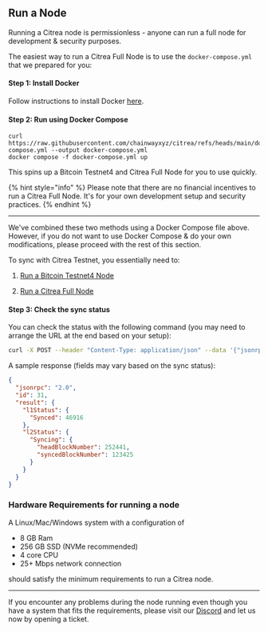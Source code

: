 ## Run a Node

Running a Citrea node is permissionless - anyone can run a full node for development & security purposes. 

The easiest way to run a Citrea Full Node is to use the `docker-compose.yml` that we prepared for you:

#### Step 1: Install Docker

Follow instructions to install Docker [here](https://docs.docker.com/engine/install/).

#### Step 2: Run using Docker Compose

```
curl https://raw.githubusercontent.com/chainwayxyz/citrea/refs/heads/main/docker-compose.yml --output docker-compose.yml
docker compose -f docker-compose.yml up
```

This spins up a Bitcoin Testnet4 and Citrea Full Node for you to use quickly.

{% hint style="info" %}
Please note that there are no financial incentives to run a Citrea Full Node. It's for your own development setup and security practices.
{% endhint %}

------

We've combined these two methods using a Docker Compose file above. However, if you do not want to use Docker Compose & do your own modifications, please proceed with the rest of this section.

To sync with Citrea Testnet, you essentially need to:

1) [Run a Bitcoin Testnet4 Node](./bitcoin-testnet4/README.md)

2) [Run a Citrea Full Node](./citrea-testnet/README.md)

#### Step 3: Check the sync status

You can check the status with the following command (you may need to arrange the URL at the end based on your setup):

```sh
curl -X POST --header "Content-Type: application/json" --data '{"jsonrpc":"2.0","method":"citrea_syncStatus","params":[], "id":31}' http://0.0.0.0:8080
```

A sample response (fields may vary based on the sync status):

```json
{
  "jsonrpc": "2.0",
  "id": 31,
  "result": {
    "l1Status": {
      "Synced": 46916
    },
    "l2Status": {
      "Syncing": {
        "headBlockNumber": 252441,
        "syncedBlockNumber": 123425
      }
    }
  }
}
```

### Hardware Requirements for running a node

A Linux/Mac/Windows system with a configuration of

- 8 GB Ram
- 256 GB SSD (NVMe recommended)
- 4 core CPU
- 25+ Mbps network connection

should satisfy the minimum requirements to run a Citrea node. 

-----

If you encounter any problems during the node running even though you have a system that fits the requirements, please visit our [Discord](https://discord.gg/citrea) and let us now by opening a ticket.